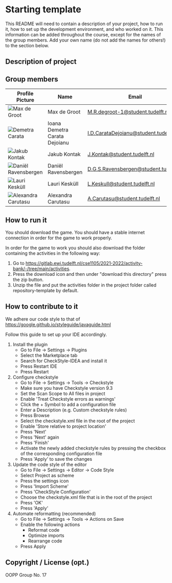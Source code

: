 # Starting template

This README will need to contain a description of your project, how to run it, how to set up the development
environment, and who worked on it. This information can be added throughout the course, except for the names of the
group members. Add your own name (do not add the names for others!) to the section below.

## Description of project

## Group members

| Profile Picture | Name | Email |
|---|---|---|
| ![Max de Groot](https://gitlab.ewi.tudelft.nl/uploads/-/system/user/avatar/5033/avatar.png?width=96) | Max de Groot | M.R.degroot-1@student.tudelft.nl |
| ![Demetra Carata](https://secure.gravatar.com/avatar/1872d0d272df591c5e120f0574cf657f?s=192&d=identicon&size=96&width=96) | Ioana Demetra Carata Dejoianu | I.D.CarataDejoianu@student.tudelft.nl |
| ![Jakub Kontak](https://gitlab.ewi.tudelft.nl/uploads/-/system/user/avatar/4493/avatar.png?width=96&size=50) | Jakub Kontak | J.Kontak@student.tudelft.nl |
| ![Daniël Ravensbergen](https://gitlab.ewi.tudelft.nl/uploads/-/system/user/avatar/5010/avatar.png?width=96&size=50) | Daniël Ravensbergen | D.G.S.Ravensbergen@student.tudelft.nl |
| ![Lauri Kesküll](https://gitlab.ewi.tudelft.nl/uploads/-/system/user/avatar/4943/avatar.png?&width=96&size=96) | Lauri Kesküll | L.Keskull@student.tudelft.nl |
| ![Alexandra Carutasu](https://gitlab.ewi.tudelft.nl/uploads/-/system/user/avatar/4756/avatar.png?width=96&size=50) | Alexandra Carutasu | A.Carutasu@student.tudelft.nl |

## How to run it

You should download the game. You should have a stable internet connection in order for the game to work properly.

In order for the game to work you should also download the folder containing the activities in the following way:

1. Go to https://gitlab.ewi.tudelft.nl/cse1105/2021-2022/activity-bank/-/tree/main/activities.
2. Press the download icon and then under "download this directory" press the zip button.
3. Unzip the file and put the activities folder in the project folder called repository-template by default.

## How to contribute to it

We adhere our code style to that of https://google.github.io/styleguide/javaguide.html

Follow this guide to set up your IDE accordingly.

1. Install the plugin
    - Go to File -> Settings -> Plugins
    - Select the Marketplace tab
    - Search for CheckStyle-IDEA and install it
    - Press Restart IDE
    - Press Restart
2. Configure checkstyle
    - Go to File -> Settings -> Tools -> Checkstyle
    - Make sure you have Checkstyle version 9.3
    - Set the Scan Scope to All files in project
    - Enable 'Treat Checkstyle errors as warnings'
    - Click the + Symbol to add a configuration file
    - Enter a Description (e.g. Custom checkstyle rules)
    - Press Browse
    - Select the checkstyle.xml file in the root of the project
    - Enable 'Store relative to project location'
    - Press 'Next'
    - Press 'Next' again
    - Press 'Finish'
    - Activate the newly added checkstyle rules by pressing the checkbox of the corresponding configuration file
    - Press 'Apply' to save the changes
3. Update the code style of the editor
    - Go to File -> Settings -> Editor -> Code Style
    - Select Project as scheme
    - Press the settings icon
    - Press 'Import Scheme'
    - Press 'CheckStyle Configuration'
    - Choose the checkstyle.xml file that is in the root of the project
    - Press 'OK'
    - Press 'Apply'
4. Automate reformatting (recommended)
    - Go to File -> Settings -> Tools -> Actions on Save
    - Enable the following actions
        - Reformat code
        - Optimize imports
        - Rearrange code
    - Press Apply

## Copyright / License (opt.)

OOPP Group No. 17
